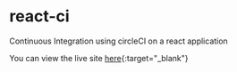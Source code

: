 # react-ci
Continuous Integration using circleCI on a react application

You can view the live site [here](https://react-ci-testing.herokuapp.com/){:target="_blank"}
